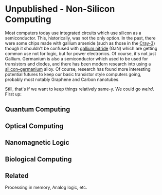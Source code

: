 # Unpublished - Non-Silicon Computing

Most computers today use integrated circuits which use silicon as a semiconductor. This, historically, was not the only option. In the past, there were some chips made with gallium arsenide (such as those in the [Cray-3](https://en.wikipedia.org/wiki/Cray-3)) though it shouldn't be confused with [gallium nitride](https://en.wikipedia.org/wiki/Gallium_nitride) (GaN) which are getting common use not for logic, but for power electronics. Of course, it's not just Gallium. Germanium is also a semiconductor which used to be used for transistors and diodes, and there has been modern research into using a [silicon–germanium](https://en.wikipedia.org/wiki/Silicon%E2%80%93germanium) alloy. Of course, research has found  more interesting potential futures to keep our basic transistor style computers going, probably most notably Graphene and Carbon nanotubes. 

Still, that's if we want to keep things relatively same-y. We could go *weird*. First up:

## Quantum Computing



## Optical Computing



## Nanomagnetic Logic



## Biological Computing



## Related

Processing in memory, Analog logic, etc.